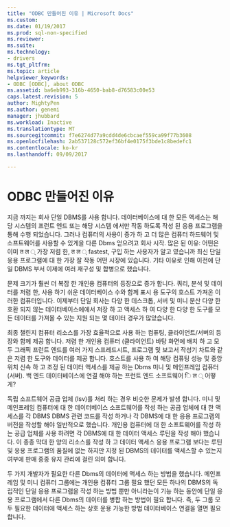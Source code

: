 ```yaml
---
title: "ODBC 만들어진 이유 | Microsoft Docs"
ms.custom: 
ms.date: 01/19/2017
ms.prod: sql-non-specified
ms.reviewer: 
ms.suite: 
ms.technology:
- drivers
ms.tgt_pltfrm: 
ms.topic: article
helpviewer_keywords:
- ODBC [ODBC], about ODBC
ms.assetid: ba6eb993-316b-4650-bab8-d76583c00e53
caps.latest.revision: 5
author: MightyPen
ms.author: genemi
manager: jhubbard
ms.workload: Inactive
ms.translationtype: MT
ms.sourcegitcommit: f7e6274d77a9cdd4de6cbcaef559ca99f77b3608
ms.openlocfilehash: 2ab537128c572ef36bf4e0175f3bde1c8bedefc1
ms.contentlocale: ko-kr
ms.lasthandoff: 09/09/2017

---
```

# <a name="why-was-odbc-created"></a>ODBC 만들어진 이유
지금 까지는 회사 단일 DBMS를 사용 합니다. 데이터베이스에 대 한 모든 액세스는 해당 시스템의 프런트 엔드 또는 해당 시스템 에서만 작동 하도록 작성 된 응용 프로그램을 통해 수행 되었습니다. 그러나 컴퓨터의 사용이 증가 하 고 더 많은 컴퓨터 하드웨어 및 소프트웨어를 사용할 수 있게을 다른 Dbms 얻으려고 회사 시작. 많은 된 이유: 어떤은 이미 त ल ् 가장 저렴 한, त ल ् fastest, 구입 하는 사용자가 알고 였습니까 최신 단일 응용 프로그램에 대 한 가장 잘 작동 어떤 시장에 있습니다. 기타 이유로 인해 이전에 단일 DBMS 부서 이제에 여러 재구성 및 합병으로 했습니다.  
  
 문제 크기가 훨씬 더 복잡 한 개인용 컴퓨터의 등장으로 증가 합니다. 쿼리, 분석 및 데이터를 저렴 한, 사용 하기 쉬운 데이터베이스 수와 함께 표시 용 도구의 호스트 가져온 이러한 컴퓨터입니다. 이제부터 단일 회사는 다양 한 데스크톱, 서버 및 미니 분산 다양 한 호환 되지 않는 데이터베이스에에서 저장 하 고 액세스 하 여 다양 한 다양 한 도구를 모든 데이터를 가져올 수 있는 지원 되는 몇 데이터 경우가 많았습니다.  
  
 최종 챌린지 컴퓨터 리소스를 가장 효율적으로 사용 하는 컴퓨팅, 클라이언트/서버의 등장와 함께 제공 합니다. 저렴 한 개인용 컴퓨터 (클라이언트) 바탕 화면에 배치 하 고 모두 그래픽 프런트 엔드를 여러 가지 스프레드시트, 프로그램 및 보고서 작성기 차트와 같은 저렴 한 도구와 데이터를 제공 합니다. 호스트를 사용 하 여 해당 컴퓨팅 성능 및 중앙 위치 신속 하 고 조정 된 데이터 액세스를 제공 하는 Dbms 미니 및 메인프레임 컴퓨터 (서버). 백 엔드 데이터베이스에 연결 해야 하는 프런트 엔드 소프트웨어 ि ल ् 어떻게?  
  
 독립 소프트웨어 공급 업체 (Isv)를 처리 하는 경우 비슷한 문제가 발생 합니다. 미니 및 메인프레임 컴퓨터에 대 한 데이터베이스 소프트웨어를 작성 하는 공급 업체에 대 한 액세스를 각 DBMS DBMS 관련 코드를 작성 하거나 각 DBMS에 대 한 응용 프로그램의 버전을 작성할 해야 일반적으로 했습니다. 개인용 컴퓨터에 대 한 소프트웨어를 작성 하는 공급 업체를 사용 하려면 각 DBMS에 대 한 데이터 액세스 루틴을 작성 해야 했습니다. 이 종종 막대 한 양의 리소스를 작성 하 고 데이터 액세스 응용 프로그램 보다는 루틴 및 응용 프로그램의 품질에 없는 하지만 지정 된 DBMS의 데이터를 액세스할 수 있는지 여부에 판매 종종 유지 관리에 걸린 의미 합니다.  
  
 두 가지 개발자가 필요한 다른 Dbms의 데이터에 액세스 하는 방법을 했습니다. 메인프레임 및 미니 컴퓨터 그룹에는 개인용 컴퓨터 그룹 필요 했던 모든 하나의 DBMS의 독립적인 단일 응용 프로그램을 작성 하는 방법 뿐만 아니라는이 기능 하는 동안에 단일 응용 프로그램에서 다른 Dbms의 데이터를 병합 하는 방법이 필요 합니다. 즉, 두 그룹 모두 필요한 데이터에 액세스 하는 상호 운용 가능한 방법 데이터베이스 연결을 열면 필요 합니다.

